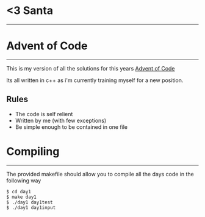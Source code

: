 # <3 Santa
---

# Advent of Code
---
This is my version of all the solutions for this years [Advent of Code](http://adventofcode.com/)

Its all written in c++ as i'm currently training myself for a new position.

Rules
---

- The code is self relient
- Written by me (with few exceptions)
- Be simple enough to be contained in one file


# Compiling
---

The provided makefile should allow you to compile all the days code in the following way
```
$ cd day1
$ make day1
$ ./day1 day1test
$ ./day1 day1input
```

